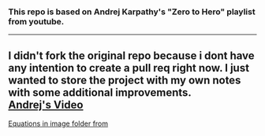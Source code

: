 ### This repo is based on Andrej Karpathy's "Zero to Hero" playlist from youtube. 
---
I didn't fork the original repo because i dont have any intention to create a pull req right now. I just wanted to store the project with my own notes with some additional improvements.</br>
[Andrej's Video](https://www.youtube.com/watch?v=PaCmpygFfXo&list=PLAqhIrjkxbuWI23v9cThsA9GvCAUhRvKZ&index=3)
---
[Equations in image folder from](https://skeptric.com/makemore-subreddits-part-4-backprop/makemore-subreddits-part-4-backprop.html)  
